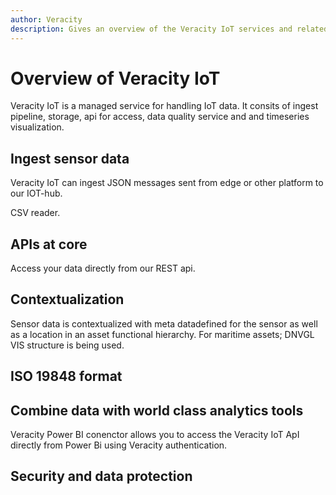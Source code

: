 ```yaml
---
author: Veracity
description: Gives an overview of the Veracity IoT services and related components.
---
```


# Overview of  Veracity IoT
Veracity IoT is a managed service for handling IoT data. It consits of ingest pipeline, storage, api for access, data quality service and and timeseries visualization.

## Ingest sensor data
Veracity IoT can ingest JSON messages sent from edge or other platform to our IOT-hub.

CSV reader.


## APIs at core

Access your data directly from our REST api.

## Contextualization
Sensor data is contextualized with meta datadefined for the sensor as well as a location in an asset functional hierarchy. For maritime assets; DNVGL VIS structure is being used.

## ISO 19848 format

## Combine data with world class analytics tools
Veracity Power BI conenctor allows you to access the Veracity IoT ApI directly from Power Bi using Veracity authentication.



## Security and data protection


